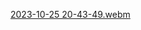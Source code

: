 [2023-10-25 20-43-49.webm](https://github.com/JooudDoo/ROS-labs/assets/82991898/8caae172-8add-466a-a3b7-1e54f14758d9)
